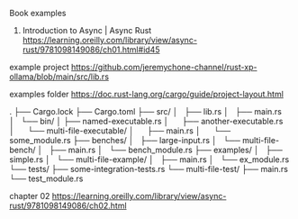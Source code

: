 Book examples
1. Introduction to Async | Async Rust
https://learning.oreilly.com/library/view/async-rust/9781098149086/ch01.html#id45



example project 
https://github.com/jeremychone-channel/rust-xp-ollama/blob/main/src/lib.rs

examples folder 
https://doc.rust-lang.org/cargo/guide/project-layout.html

.
├── Cargo.lock
├── Cargo.toml
├── src/
│   ├── lib.rs
│   ├── main.rs
│   └── bin/
│       ├── named-executable.rs
│       ├── another-executable.rs
│       └── multi-file-executable/
│           ├── main.rs
│           └── some_module.rs
├── benches/
│   ├── large-input.rs
│   └── multi-file-bench/
│       ├── main.rs
│       └── bench_module.rs
├── examples/
│   ├── simple.rs
│   └── multi-file-example/
│       ├── main.rs
│       └── ex_module.rs
└── tests/
    ├── some-integration-tests.rs
    └── multi-file-test/
        ├── main.rs
        └── test_module.rs


chapter 02
https://learning.oreilly.com/library/view/async-rust/9781098149086/ch02.html